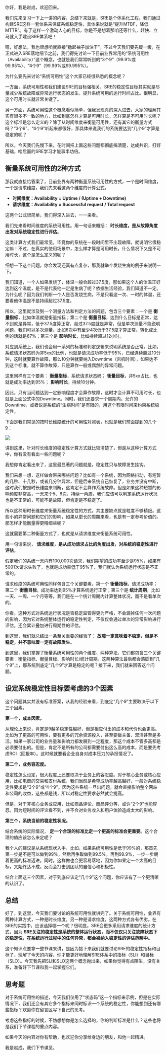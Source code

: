 你好，我是赵成，欢迎回来。

我们先来复习一下上一讲的内容，总结下来就是，SRE是个体系化工程，我们通过构建SRE这样一套体系来保证系统稳定性，具体来说就是“提升MTBF，降低MTTR”。有了这样一个激动人心的目标，你是不是想着那咱还等什么，赶快、立马就入手建设SRE体系吧！

嗯，好想法，我也很想咱就直接“撸起袖子加油干”。不过今天我们要先缓一缓，在正式进入SRE落地细节之前，我们得先讨论一下目前业界常用的“系统可用性（Availability）”这个概念，也就是我们常常听到的“3个9”（99.9%或99.95%）、“4个9”（99.99%或99.995%）。

为什么要先来讨论“系统可用性”这个大家已经很熟悉的概念呢？

一方面，系统可用性和我们建设SRE的目标强相关，SRE的稳定性目标其实就是尽量减少系统故障或异常运行状态的发生，提升系统可用的运行时间占比。很明显，这个可用时长就非常关键了。

另一方面，系统可用性这个概念看似简单，但我发现真的深入进去，大家的理解其实有很多不一致的地方，比如到底怎样才算是可用时长，怎样算是不可用时长呢？这个标准是怎么定义的？除了从时间维度来衡量可用性，还有其它的衡量方式吗？“3个9”、“4个9”听起来都很好，那具体来说我们的系统要达到“几个9”才算是稳定的呢？

所以，今天我们先慢下来，花时间把上面这些问题都彻底搞清楚，达成共识，打好基础，咱后面的SRE学习才能事半功倍。

## 衡量系统可用性的2种方式

那我就直接给答案了，目前业界有两种衡量系统可用性的方式，一个是时间维度，一个是请求维度，我们先来看这两个维度的计算公式。

- **时间维度：Availability = Uptime / (Uptime + Downtime)**
- **请求维度：Availability = Successful request / Total request**

这两个公式很简单，我们得深入进去，一一来看。

我们先来看时间维度的系统可用性。用一句话来概括： **时长维度，是从故障角度出发对系统稳定性进行评估**。

这类计算方式我们最常见，毕竟你的系统在一段时间里不出现故障，就说明它很稳定嘛！不过，在真实的使用场景中，怎么样才算是可用时长，什么情况下又是不可用时长，这个是怎么定义的呢？

细想一下这个问题，你会发现还真有点复杂，那我就举个发烧生病的例子来说明一下。

我们知道，一个人如果发烧了，体温一般会超过37.5度，那如果这个人的体温正好达到这个温度，是不是代表他一定是生病了呢？依据生活经验，我们知道不一定。为什么呢？因为我们判断一个人是否发烧生病，不是只看这一次、一时的体温，还要看他体温是不是持续超过37.5度。

所以，这里就涉及到一个测量方法和判定方法的问题，包含三个要素：一个是 **衡量指标**，比如体温就是衡量指标；第二个是 **衡量目标**，达到什么目标是正常，达不到就是异常，低于37.5度算正常，超过37.5度就是异常，但是单次测量不能说明问题，我们可以多次测量，比如6次中有至少4次低于37.5度才算正常，转化成比例的话就是67%；第三个是 **影响时长**，比如持续超过12小时。

对应到系统上，我们也会用一系列的标准和判定逻辑来说明系统是否正常。比如，系统请求状态码为非5xx的比例，也就是请求成功率低于95%，已经连续超过10分钟，这时就要算作故障，那么10分钟就要纳入Downtime（宕机时间），如果达不到这个标准，就不算作故障，只是算作一般或偶然的异常问题。

这里同样有三个要素： **衡量指标**，系统请求状态码； **衡量目标**，非5xx占比，也就是成功率达到95%； **影响时长**，持续10分钟。

因此，只有当问题达到一定影响程度才会算作故障，这时才会计算不可用时长，也就是上面公式中的Downtime。同时，我们还要求一个周期内，允许的Downtime，或者说是系统的“生病时间”是有限的，用这个有限时间来约束系统稳定性。

下面是我们常见的按时长维度统计的可用性对照表，也就是我们前面提到的几个9：

![](https://static001.geekbang.org/resource/image/32/b6/32793cc21e9aa296c92a9ed59b0a41b6.jpg?wh=3107*1874)

讲到这里，针对时长维度的稳定性计算方式就比较清楚了，但是从这种计算方式中，你有没有看出一些问题呢？

我想你肯定看出来了，这里最显著的问题就是，稳定性只与故障发生挂钩。

我们来想一想，这样做会带来哪些问题？比如有一个系统，因为网络抖动，有短暂的几秒、十几秒，或者几分钟异常，但是后来系统自己恢复了，业务并没有中断，这时我们按照时长维度来判断，这肯定不会算作系统故障。但是如果这种短暂的影响频度非常高，一天来个5、6次，持续一两周，我们应该可以判定系统运行状况也是不正常的，可能不是故障，但肯定是不稳定了。

所以这种用时长维度来衡量系统稳定性的方式，其主要缺点就是粒度不够精细。这些小的异常问题和它们的影响，如果从更长的周期来看，也是有一定参考价值的。那怎样才能衡量得更精细些呢？

这就需要第二种衡量方式了，也就是从请求维度来衡量系统可用性。

用一句话来说， **请求维度，是从成功请求占比的角度出发，对系统的稳定性进行评估**。

假定我们的系统一天内有100,000次请求，我们期望的成功率至少是95%，如果有5001次请求失败了，也就是成功率低于95%了，我们就认为系统运行状态是不正常的。

请求维度的系统可用性同样包含三个关键要素，第一个 **衡量指标**，请求成功率；第二个 **衡量目标**，成功率达到95%才算系统运行正常；第三个是 **统计周期**，比如一天、一周、一个月等等，我们是在一个统计周期内计算整体状况，而不是看单次的。

你看，这种方式对系统运行状况是否稳定监管得更为严格，不会漏掉任何一次问题的影响，因为它对系统整体运行的稳定性判定，不仅仅会通过单次的异常影响进行评估，还会累计叠加进行周期性的评估。

到这里，我们就总结出一条至关重要的经验了： **故障一定意味着不稳定，但是不稳定，并不意味着一定有故障发生**。

到这里，我们掌握了衡量系统可用性的两个维度、两种算法，它们都包含三个关键要素：衡量指标、衡量目标、影响时长/统计周期。这两种算法最后都会落脚到“几个9”上，那系统到底定“几个9”才算是稳定的呢？接下来，我们就来回答这个问题。

## 设定系统稳定性目标要考虑的3个因素

这个问题其实并没有标准答案，从我的经验来看，到底定“几个9”主要取决于以下三个因素。

**第一个，成本因素。**

从理论上来说，肯定是9越多稳定性越好，但是相应付出的成本和代价也会更高。比如为了更高的可用性，要有更多的冗余资源投入，甚至要做主备、双活甚至是多活。如果一家公司的业务量和影响力都发展到一定程度，那这个成本不管多高都是必须要付出的。但是，肯定不是所有的公司都需要付出这么高的成本，而是要先考虑ROI（回报率）。这时候就要看企业自身对成本压力的承担情况了。

**第二个，业务容忍度。**

稳定性怎么设定，很大程度上还要取决于业务上的容忍度。对于核心业务或核心应用，比如电商的交易和支付系统，我们当然是希望成功率越高越好，一般对系统稳定性要求是“3个9”或“4个9”。因为这些系统一旦出问题，就会直接影响整个网站和公司的收益，这些都是钱，所以对稳定性要求必然就会提高。

但是，对于非核心业务或应用，比如商品评论，商品评分等，或许“2个9”也能容忍。因为短时间的评论看不到，并不会对业务收入和用户体验造成太大的影响。

**第三个，系统当前的稳定性状况。**

结合系统的实际情况， **定一个合理的标准比定一个更高的标准会更重要**。这个合理的值应该怎么来定呢？

我个人的建议是从系统现状入手，比如，如果系统可用性是低于99%的，那首先第一步是不是可以做到99%，然后再争取做到99.5%，再到99.9%，一步一步朝着更高的标准迈进。同时，这样做也会更容易落地，因为你如果定一个太高的目标，又始终达不成，反而会打击到团队的自信心和积极性。

结合上面这三个因素，对于到底应该定“几个9”这个问题，你应该有了一个更清晰的认识了。

## 总结

好了，到这里，今天我们要讨论的系统可用性就讲完了。关于系统可用性，业界有两种计算方式，一种是时长维度，另一种是请求维度，这两种方式各有优劣。在SRE的实践中，应该选择哪一个呢？很明显，SRE会更多采用请求维度的统计方式，因为 **SRE关注的稳定性是系统的整体运行状态，而不仅仅只关注故障状态下的稳定性，在系统运行过程中的任何异常，都会被纳入稳定性的评估范畴中。**

这个知识点要拿一整节课来讲，是因为接下来我们就要讨论SRE的稳定性指标和目标了，理解了今天的内容，你才能更好地理解SRE体系中的指标（SLI）和目标（SLO）。今天我先把SLI和SLO这两个概念抛出来，如果你觉得有点陌生，没有关系，准备好下节课和我一起掌握它们。

## 思考题

对于系统可用性的描述，今天我们仅用了“状态码”这一个指标来示例，但是在实际情况下，我们还会有其它多个指标来同时标识一个系统的稳定性，你能想到还有哪些指标？欢迎你在留言区写下自己的思考。

考虑这些指标的时候，不妨想想你是怎么选择的，你的判断标准是什么？这些也将是我们下节课程的重点内容。

如果今天的内容对你有帮助，也欢迎你分享给身边的朋友，和他一起精进。

我是赵成，我们下节课见。